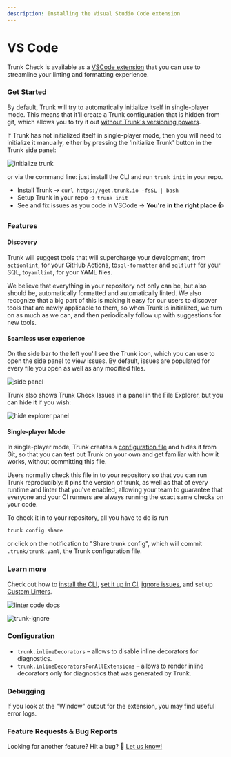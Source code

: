 ```yaml
---
description: Installing the Visual Studio Code extension
---
```


# VS Code

Trunk Check is available as a [VSCode extension](https://marketplace.visualstudio.com/items?itemName=trunk.io) that you can use to streamline your linting and formatting experience.

### Get Started

By default, Trunk will try to automatically initialize itself in single-player mode. This means that it'll create a Trunk configuration that is hidden from git, which allows you to try it out [without Trunk's versioning powers](vs-code.md#single-player-mode).

If Trunk has not initialized itself in single-player mode, then you will need to initialize it manually, either by pressing the 'Initialize Trunk' button in the Trunk side panel:

![initialize trunk](https://static.trunk.io/assets/vscode_init_trunk.png)

or via the command line: just install the CLI and run `trunk init` in your repo.

- Install Trunk → `curl https://get.trunk.io -fsSL | bash`
- Setup Trunk in your repo → `trunk init`
- See and fix issues as you code in VSCode → **You're in the right place 👍**

### Features

#### Discovery

Trunk will suggest tools that will supercharge your development, from `actionlint`, for your GitHub Actions, to`sql-formatter` and `sqlfluff` for your SQL, to`yamllint`, for your YAML files.

We believe that everything in your repository not only can be, but also should be, automatically formatted and automatically linted. We also recognize that a big part of this is making it easy for our users to discover tools that are newly applicable to them, so when Trunk is initialized, we turn on as much as we can, and then periodically follow up with suggestions for new tools.

#### Seamless user experience

On the side bar to the left you'll see the Trunk icon, which you can use to open the side panel to view issues. By default, issues are populated for every file you open as well as any modified files.

![side panel](https://static.trunk.io/assets/vscode_side_panel.png)

Trunk also shows Trunk Check Issues in a panel in the File Explorer, but you can hide it if you wish:

![hide explorer panel](https://static.trunk.io/assets/vscode_hide_explorer_panel.jpg)

#### Single-player Mode

In single-player mode, Trunk creates a [configuration file](../reference/trunk-yaml/trunk-yaml.md) and hides it from Git, so that you can test out Trunk on your own and get familiar with how it works, without committing this file.

Users normally check this file in to your repository so that you can run Trunk reproducibly: it pins the version of trunk, as well as that of every runtime and linter that you've enabled, allowing your team to guarantee that everyone and your CI runners are always running the exact same checks on your code.

To check it in to your repository, all you have to do is run

```bash
trunk config share
```

or click on the notification to "Share trunk config", which will commit `.trunk/trunk.yaml`, the Trunk configuration file.

### Learn more

Check out how to [install the CLI](../advanced-setup/cli/install-trunk.md), [set it up in CI](../check-cloud-ci-integration/get-started/how-it-works.md), [ignore issues](../configuration/ignoring-issues.md), and set up [Custom Linters](../configuration/custom-linters/custom-linters.md).

![linter code docs](https://static.trunk.io/assets/vscode_doc_links.png)

![trunk-ignore](https://static.trunk.io/assets/vscode_ignore_issue.gif)

### Configuration

- `trunk.inlineDecorators` – allows to disable inline decorators for diagnostics.
- `trunk.inlineDecoratorsForAllExtensions` – allows to render inline decorators only for diagnostics that was generated by Trunk.

### Debugging

If you look at the "Window" output for the extension, you may find useful error logs.

### Feature Requests & Bug Reports

Looking for another feature? Hit a bug? 🐛 [Let us know!](https://slack.trunk.io/)
